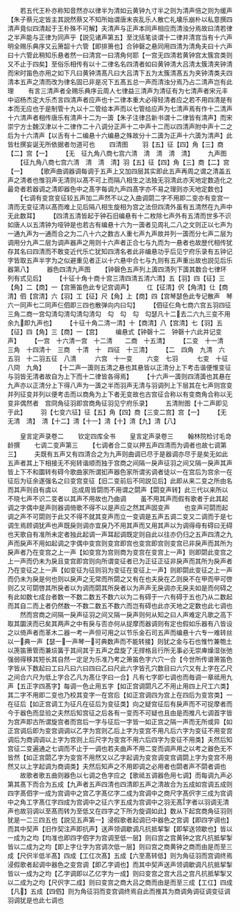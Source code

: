 <!-- { "loadSidebar": true } -->
　　若五代王朴亦称知音然亦以律半为清如云黄钟九寸半之则为清声倍之则为缓声【朱子蔡元定皆主其説然蔡又不知所始谓唐末丧乱乐人散亡礼壊乐崩朴以私意撰四清声竟似四清起于王朴殊不可解】夫清声与正声本同声相应而清浊分焉故曰清若律之半声能与正律为同声乎【説见诸声第五】至沈括笔谈谓十二律并清宫当有十六声明全赐乐典序又云箫韶十六管【即排箫也】合钟磬之悬同用四清为清角夫曰十六声曰十六管此稍知乐悬者然一曰清宫一曰清角何耶【一宫无四清若黄钟宫太簇宫类则又不止于四矣】至俗乐相传有以十二律名名四清者如曰黄钟清大吕清太簇清夹钟清而宋时笛色亦用之如下凡曰黄钟清髙凡曰大吕清下五为太簇清髙五为夹钟清类夫四清本五声之清而改为律名固已非是况下五髙五总一声而清浊分焉乃占二清声岂有此理
　　有言三清声者全赐乐典序云周人七律益三清声为清征有为七清声者宋元丰中诏杨杰定大乐杰言四清声者应声也十二律本重大必得轻清者应之若不用四清是有本而无应也于是制管十九以十二管给本声而以七管给应声为七清声焉有作十二清声十六清声者相传唐乐有清声十二为一簴【朱子注律吕新书谓十二律皆有清声】而宋崇宁方士魏汉津以十二律作二十八调分正声十二中声十二而以四清声附中声十二之后为十六清声【以舌有十二编悬十六编悬之殊故分十二簴为正声十六簴为清声】此皆杜撰妄诞无所依据者勿道可也
　　四清图
　　羽【五】征【四】角【三】商【二】宫【一】
　　【无　征九角八商七宫六清　清　清　清　清】
　　九声图
　　【征九角八商七宫六清　清　清　清】羽【五】征【四】角【三】商【二】宫【一】
　　【歌声曲调器调每调于五声上又加四层其实即此五声再周之谓之清盖五声之清者也惟羽声无清则以髙不可上而隔八相生之法独无羽清此亦天地定数造化之最竒者若器调之清即器色中之髙字每调九声四髙字亦不易之理则亦天地定数也】
　　【七调有变宫变征较五声加二声然不以之入曲调閟二字不用即二变亦有变宫一清而无变征清以髙而难上见后隔八相生旋相为宫之法但四清外虽有五清然在九声中无此数耳】
　　【四清五清皆起于钟石旧编悬有十二枚除七声外有五清而世多不识如唐人以五清钟为哑钟是也若古有编悬十六为一簴者见周礼二八之文则正以七声为一通九声为一通而合之为二八十六之数古人重七声九声故并列一簴而分七声二层为调用分九声二层为调声器声之用则十六声者正合七与九而为一悬者也故歴代相传犹存其名曰四清而不敢变近代乐亡犹知四清名者此非编悬功乎后见宁府乐录有五钟记字皆取五声半字为之似避重见者正以十六悬中合七与九则有五声重出故也説见后乐器第八】
　　器色四清九声图
　　【钟磬色五声列上簴四清列下簴其数合七律环列有式见后】
　　【十征十角十商十宫三清四清五清六清】五【羽】四【征】三【角】二【商】一【宫箫笛色此专记宫调声】
　　仜【征清】伬【角清】仩【商清】伵【宫清】六【羽】工【征】尺【角】上【商】四【宫琴瑟色此专记散声　琴六一同声七二同声仨伵即三四也散弹向内曰勾】
　　【伵征仨角七商六宫五羽四征三角二商一宫勾清勾清勾清勾清勾　勾　勾　勾　勾瑟凡十二去二六九三变不用余九即九声也】
　　【十征十角二清一清】十【商清】八【宫清】七【羽】五【征】四【角】三【商】一【宫】
　　编悬式【钟磬十二　钟磬十六此并记变声】
　　【一宫　十六清一宫　十二清　　二商　十五清】
　　【二变　十一清　　三角　十四清十　三商　十清　十　四征　十三清】
　　【二　四角　九清　六　五羽　十二羽五征　八清　　　六宫　十一变
　　六变　七羽　　　七变　十征八冏　九角】
　　【十二声一簴则五清之悬也其悬皆以正清分上下考击谐便惟变征与羽皆无清者故自为上下而十二律皆各得焉】
　　【十六声一簴则四清簴也其悬在九声亦以正清分上下得八声为一簴之半而羽声无清与羽调列上下层其在七声则宫变并列征变并列以便考击而以商角为上下者无变故也古宫征合称以有变商角合称以无变非偶然者　宫冏角征羽即宫商角征羽见宁府乐录】
　　五清附图【十二声即见于此】
　　羽【七变六征】征【五】角【四】商【三变二宫】宫【一】
　　【无　无清　清】　清【十二】清【十一】清【十】清【九】清【八】

　　皇言定声录卷二
　　钦定四库全书
　　皇言定声录卷三
　　翰林院检讨毛竒龄撰
　　七调二变声第三
　　【七调者合二变以押五声四清而为调者也故七调第三】
　　夫既有五声又有四清合之为九声则曲调已尽于是器调亦尽于是矣无如此五声者其上下相接无不宛转谐顺而独于宫商之间隔一戾声征羽之间又隔一戾声其声皆上下不和圜转有碍今歌曲家所谓抝声器色家所谓劣调者徒以一在宫后为宫余一在征后为征余遂强名之曰变宫变征【旧二变前后不同説见后】此即从来二变之所由名而其声则自有虞以
　　迄成周皆閟而不用谓之閟声【閟变声转】此三代以来所以不晓七声不识二变者以其声不用故也乃曲调
　　虽不用其声而假有歌者于此其起调之字偶中是声则器调倚歌不得不以是声应之然其声固变声
　　也变声可閟而起调之声不可閟则于此又不得不就其变声而立一变调是五声五调二变又二调而于是七调生焉顾调犹声也声既戾则调亦宜戾乃不用其声而又用其声以为调得毋有碍曰无碍也天歌自有准所未定者独此起调一声耳起调既定则自此以往亦仍归之五声四清之九声而戾声不用如起调之字偶中变宫则变宫即宫也变宫即宫则变宫已非戾声而其所为戾声者乃在变宫之上一声【如变宫为宫则商为变宫在变宫上一声】则即閟此变宫之上一声而仍未为戾且变宫即宫则向所谓变征者已为正征正征非戾声而其所为戾声者乃在变征之上一声【如变征为征则羽为变征在变征上一声】则即閟此变征之上一声而仍未为戾是何也则以戾声之无常而所閟之又有在也夫戾在乙则戾不在甲而甲可啓则乙又可閟啓其所戾者以为调而閟其所戾者以为声声无戾调亦无戾夫如是而何碍之有此如数七成台者数一不数二数五不数六以为二有碍于一六有碍于五也乃从二数起而其自二而上者仍然数一不数二数五不数六而岂有碍也此亦天地之定数也此七调也
　　然而宫商之间隔一戾声征羽之间又隔一戾声则何从知之曰人声难定凡歌之高下取其圜浃而已矣其两声之中有戾与否亦何从捉摩而器调则有定也假如乐器有八皆设之以倚声者而革木二器一考一声但可用之以节乐金石司五声而编悬十六专一难转丝以一典一声【瑟一一声琴一可典数声而不能转接】则犹之金与石也惟竹兼匏土以箎笛箫管而兼埙簧于其间其于五声之盘旋了无捍格且行所无事必无崇庳燥湿张弛强弱得移其短长其自然一定足为乐准乃考之箫笛色字六穴一合【今世所传谱箫笛色字皆从下数起曰工曰凡曰六曰四曰乙曰尺此六字皆孔穴数目曰六穴又有上字在乙尺之间合六尺为低上字合乙凡为髙仩字曰一合】凡有七字即七调也而毎调一章祗用九声【五正字四髙字】每调一色止用五字【如正宫调閟凡乙不用止用四上尺工六类】其二字不用即二变也乃校其变字一在宫后【如正宫调四为宫上在四后为变宫类】一在征后【如正宫调工为征凡在征后为变征类】向之疑宫征后有戾声而不可捉摩者而今于器色而显验之夫然后知宫征之后各有一变而不可疑也且由是而推凡七调首字皆为宫声即古所谓旋宫者而宫后一字与征后一字皆一如正宫之隔一声而无所或异【如正宫调后即为变宫调调以乙字为宫则乙后上字为变宫不用凡后六字为变征不用变宫调后为商调调以上字为宫则上后尺字为变宫不用六后四字为变征不用类】夫然后知宫征二变遍通之七调而不止于一调也若夫曲声不用二变而调声用之以考之器色无不皆然【如正宫閟乙字为变宫不用然又以乙字起调为变宫调变宫调閟上字为变宫不用然又以上字起调为商调类】夫然后知声之不用即调之必用者也閟者声不閟者调也
　　故歌者歌五曲则器色以七调之色字应之【歌祗五调器色用七调】而每调九声必第其髙下而合为五成【九声者五声四清也四清即五声之清故合为五成如宫调五成则四字髙伵字一成为宫调中之宫乙字髙亿字二成为宫调中之商尺字髙伬字三成为宫调中之角工字髙仜字四成为宫调中之征六字五成为宫调中之羽无髙字者以羽调无清声也故羽调以至髙而转为至低又在四字之下所为旋调如此】数从下起宫商角征羽则犹是一二三四五也【説见五声第一】浸假歌者起调已中器色之宫调【即四字调也】而其中契声【旧作契注声即抗声】送声领调歇调凡抗抵挈掣【即挈送领歇也】皆以一成为之均【均准也即四字伵字为宫调至低一层】则曰宫之宫黄钟之宫凡抗抵挈掣皆以二成为之均【即上字仩字为宫调次低一层】则曰宫之商黄钟之商而由是而至三成【尺伬半低半髙】四成【工仜次髙】五成【六至髙转低】则为角征羽而宫调终焉浸假歌者起调中器色之变宫调【即乙字调也】而其中契声送声领调歇调凡抗抵挈掣皆以一成为之均【乙字调即以乙亿字为一成】则曰变宫之宫大吕之宫凡抗抵挈掣又以二成为之均【尺伬字二成】则曰变宫之商大吕之商而由是而至三成【工仜】四成【凡】五成【四伵】则为角征羽而变宫调终焉自此而推其为商调角调征调变征调羽调犹是也此七调也
